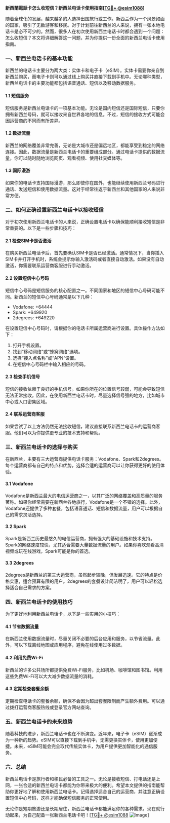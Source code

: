 **新西蘭電話卡怎么收短信？新西兰电话卡使用指南[[TG💪+ @esim1088](https://t.me/s/esim1088)]**

随着全球化的发展，越来越多的人选择出国旅行或工作。新西兰作为一个风景如画的国家，吸引了无数游客和移民。对于计划前往新西兰的人来说，拥有一张本地电话卡是必不可少的。然而，很多人在初次使用新西兰电话卡时都会遇到一个问题：怎么收短信？本文将详细解答这一问题，并为你提供一份全面的新西兰电话卡使用指南。

### 一、新西兰电话卡的基本功能

新西兰的电话卡主要分为两大类：实体卡和电子卡（eSIM）。实体卡需要你亲自到新西兰购买，而电子卡则可以通过线上购买并直接下载到手机中。无论哪种类型，新西兰电话卡的主要功能都包括语音通话、短信以及移动数据服务。

#### 1.1 短信服务
短信服务是新西兰电话卡的一项基本功能。无论是国内短信还是国际短信，只要你拥有新西兰号码，就可以接收来自世界各地的信息。不过，短信的接收方式可能会因运营商的不同而有所差异。

#### 1.2 数据流量
新西兰的网络覆盖非常完善，无论是大城市还是偏远地区，都能享受到稳定的网络连接。因此，数据流量是新西兰电话卡的重要组成部分。通过电话卡提供的数据流量，你可以随时随地浏览网页、观看视频、使用社交媒体等。

#### 1.3 国际漫游
如果你的电话卡支持国际漫游，那么即使你在国外，也能继续使用新西兰号码进行通话、发送短信和使用数据流量。这对于经常往返于新西兰和其他国家的人来说非常方便。

### 二、如何正确设置新西兰电话卡以接收短信

对于初次使用新西兰电话卡的人来说，正确设置电话卡以确保能顺利接收短信是非常重要的。以下是一些步骤和技巧：

#### 2.1 检查SIM卡是否激活
在购买新西兰电话卡后，首先要确认SIM卡是否已经激活。通常情况下，当你插入SIM卡并打开手机时，系统会提示你输入激活码或者直接自动激活。如果没有自动激活，你需要联系运营商客服进行手动激活。

#### 2.2 设置短信中心号码
短信中心号码是短信服务的核心配置之一。不同国家和地区的短信中心号码可能不同。新西兰的短信中心号码通常是以下几种：

- Vodafone: +64444
- Spark: +649920
- 2degrees: +649220

在设置短信中心号码时，请根据你的电话卡所属运营商进行设置。具体操作方法如下：

1. 打开手机设置。
2. 找到“移动网络”或“蜂窝网络”选项。
3. 选择“接入点名称”或“APN”设置。
4. 在短信中心号码栏中输入相应的号码。

#### 2.3 检查手机信号
短信的接收依赖于良好的手机信号。如果你所在的位置信号较弱，可能会导致短信无法正常接收。因此，在使用新西兰电话卡时，尽量选择信号强的地方，比如城市中心或人口密集区域。

#### 2.4 联系运营商客服
如果尝试了以上方法仍然无法接收短信，建议直接联系新西兰电话卡的运营商客服。他们可以为你提供更专业的技术支持和帮助。

### 三、新西兰电话卡的选择与购买

在新西兰，主要有三大运营商提供电话卡服务：Vodafone、Spark和2degrees。每个运营商都有自己的特点和优势，选择合适的运营商可以让你获得更好的使用体验。

#### 3.1 Vodafone
Vodafone是新西兰最大的电信运营商之一，以其广泛的网络覆盖和高质量的服务著称。如果你经常需要在新西兰各地旅行，Vodafone是一个不错的选择。此外，Vodafone还提供了多种套餐，包括语音通话、短信和数据流量，用户可以根据自己的需求灵活选择。

#### 3.2 Spark
Spark是新西兰历史最悠久的电信运营商，拥有强大的基础设施和技术支持。Spark的网络速度较快，尤其适合需要大量数据流量的用户。如果你喜欢观看高清视频或玩在线游戏，Spark可能是你的首选。

#### 3.3 2degrees
2degrees是新西兰的第三大运营商，虽然起步较晚，但发展迅速。它的特点是价格实惠，适合预算有限的用户。2degrees的套餐设计简洁明了，用户可以轻松选择适合自己需求的方案。

### 四、新西兰电话卡的使用技巧

为了更好地利用新西兰电话卡，以下是一些实用的小技巧：

#### 4.1 节省数据流量
在新西兰使用数据流量时，尽量关闭不必要的后台应用和服务，以节省流量。此外，可以下载离线地图或应用程序，避免在线使用过多数据。

#### 4.2 利用免费Wi-Fi
新西兰的许多公共场所都提供免费Wi-Fi服务，比如机场、咖啡馆和图书馆。利用这些免费Wi-Fi可以大大减少数据流量的消耗。

#### 4.3 定期检查套餐余额
定期检查电话卡的套餐余额，确保不会因为超出套餐限制而产生额外费用。可以通过拨打运营商客服热线或登录官方网站查询。

### 五、新西兰电话卡的未来趋势

随着科技的进步，新西兰电话卡也在不断演变。近年来，电子卡（eSIM）逐渐成为一种新的趋势。eSIM可以直接下载到手机中，无需更换实体卡，使用更加便捷。未来，eSIM可能会完全取代传统实体卡，为用户提供更加智能化的通信服务。

### 六、总结

新西兰电话卡是旅行者和移民必备的工具之一。无论是接收短信、打电话还是上网，一张合适的新西兰电话卡都能为你带来极大的便利。希望本文提供的指南能帮助你更好地了解和使用新西兰电话卡。记得选择适合自己的运营商，并注意正确设置短信中心号码，这样才能确保短信服务的正常使用。

无论你是短期旅游还是长期居住，新西兰电话卡都能满足你的各种需求。现在就行动起来，为自己配备一张新西兰电话卡吧！[[TG💪+ @esim1088](https://t.me/s/esim1088) ![Image](https://i.postimg.cc/4NQfJmqS/Snipaste-2025-05-13-00-14-12.png)]